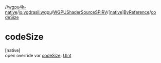 //[wgpu4k-native](../../../../index.md)/[io.ygdrasil.wgpu](../../index.md)/[WGPUShaderSourceSPIRV](../index.md)/[[native]ByReference](index.md)/[codeSize](code-size.md)

# codeSize

[native]\
open override var [codeSize](code-size.md): [UInt](https://kotlinlang.org/api/core/kotlin-stdlib/kotlin/-u-int/index.html)